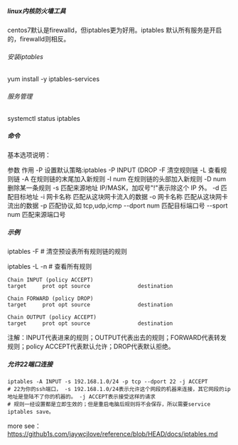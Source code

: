##### linux内核防火墙工具 
centos7默认是firewalld，但iptables更为好用。iptables 默认所有服务是开启的，firewalld则相反。

###### 安装iptables
yum install -y iptables-services

###### 服务管理
systemctl status iptables

##### 命令
基本选项说明：

参数	作用
-P	设置默认策略:iptables -P INPUT (DROP
-F	清空规则链
-L	查看规则链
-A	在规则链的末尾加入新规则
-I	num 在规则链的头部加入新规则
-D	num 删除某一条规则
-s	匹配来源地址 IP/MASK，加叹号"!"表示除这个 IP 外。
-d	匹配目标地址
-i	网卡名称 匹配从这块网卡流入的数据
-o	网卡名称 匹配从这块网卡流出的数据
-p	匹配协议,如 tcp,udp,icmp
--dport num	匹配目标端口号
--sport num	匹配来源端口号

##### 示例
iptables -F  # 清空预设表所有规则链的规则

iptables -L -n  # 查看所有规则
```
Chain INPUT (policy ACCEPT)
target     prot opt source               destination         

Chain FORWARD (policy DROP)
target     prot opt source               destination         

Chain OUTPUT (policy ACCEPT)
target     prot opt source               destination 
```
注解：INPUT代表进来的规则；OUTPUT代表出去的规则；FORWARD代表转发规则；policy ACCEPT代表默认允许；DROP代表默认拒绝。

##### 允许22端口连接
```
iptables -A INPUT -s 192.168.1.0/24 -p tcp --dport 22 -j ACCEPT
# 22为你的ssh端口， -s 192.168.1.0/24表示允许这个网段的机器来连接，其它网段的ip地址是登陆不了你的机器的。 -j ACCEPT表示接受这样的请求
# 规则一经设置都是立即生效的；但是重启电脑后规则将不会保存，所以需要service iptables save。
```

more see： https://github1s.com/jaywcjlove/reference/blob/HEAD/docs/iptables.md
